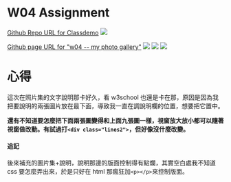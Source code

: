 # W04 Assignment

[Github Repo URL for Classdemo](https://vanary1.github.io/1101-classdemo-407100741/)
![](https://i.imgur.com/J10kqG9.png)

[Github page URL for "w04 -- my photo gallery"](https://vanary1.github.io/1101-classdemo-407100741/W04/my%20photo%20gallery.html)
![](https://i.imgur.com/3Mlaw2E.jpg)
![](https://i.imgur.com/BrNkUtn.png)
![](https://i.imgur.com/IEj06lj.png)

# 心得

這次在照片集的文字說明那卡好久，看 w3school 也還是卡在那，原因是因為我把要說明的兩張圖片放在最下面，導致我一直在調說明欄的位置，想要把它置中。

**還有不知道要怎麼把下面兩張圖變得和上面九張圖一樣，視窗放大放小都可以隨著視窗做改動。有試過打`<div class="lines2">`，但好像沒什麼改變。**

#### 追記

後來補充的圖片集+說明，說明那邊的版面控制得有點爛，其實空白處我不知道 css 要怎麼弄出來，於是只好在 html 那瘋狂加`<p></p>`來控制版面。

